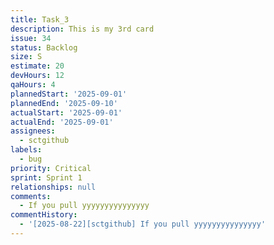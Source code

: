 ```yaml
---
title: Task_3
description: This is my 3rd card
issue: 34
status: Backlog
size: S
estimate: 20
devHours: 12
qaHours: 4
plannedStart: '2025-09-01'
plannedEnd: '2025-09-10'
actualStart: '2025-09-01'
actualEnd: '2025-09-01'
assignees:
  - sctgithub
labels:
  - bug
priority: Critical
sprint: Sprint 1
relationships: null
comments:
  - If you pull yyyyyyyyyyyyyyy
commentHistory:
  - '[2025-08-22][sctgithub] If you pull yyyyyyyyyyyyyyy'
---
```


